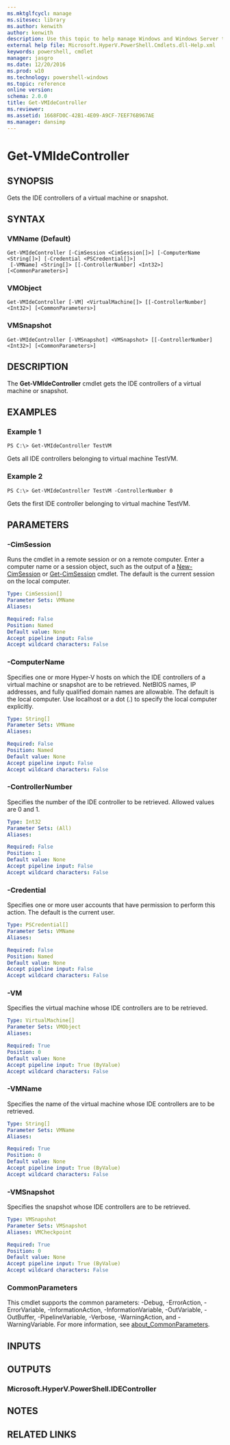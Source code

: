 ```yaml
---
ms.mktglfcycl: manage
ms.sitesec: library
ms.author: kenwith
author: kenwith
description: Use this topic to help manage Windows and Windows Server technologies with Windows PowerShell.
external help file: Microsoft.HyperV.PowerShell.Cmdlets.dll-Help.xml
keywords: powershell, cmdlet
manager: jasgro
ms.date: 12/20/2016
ms.prod: w10
ms.technology: powershell-windows
ms.topic: reference
online version: 
schema: 2.0.0
title: Get-VMIdeController
ms.reviewer:
ms.assetid: 1668FD0C-42B1-4E09-A9CF-7EEF76B967AE
ms.manager: dansimp
---
```


# Get-VMIdeController

## SYNOPSIS
Gets the IDE controllers of a virtual machine or snapshot.

## SYNTAX

### VMName (Default)
```
Get-VMIdeController [-CimSession <CimSession[]>] [-ComputerName <String[]>] [-Credential <PSCredential[]>]
 [-VMName] <String[]> [[-ControllerNumber] <Int32>] [<CommonParameters>]
```

### VMObject
```
Get-VMIdeController [-VM] <VirtualMachine[]> [[-ControllerNumber] <Int32>] [<CommonParameters>]
```

### VMSnapshot
```
Get-VMIdeController [-VMSnapshot] <VMSnapshot> [[-ControllerNumber] <Int32>] [<CommonParameters>]
```

## DESCRIPTION
The **Get-VMIdeController** cmdlet gets the IDE controllers of a virtual machine or snapshot.

## EXAMPLES

### Example 1
```
PS C:\> Get-VMIdeController TestVM
```

Gets all IDE controllers belonging to virtual machine TestVM.

### Example 2
```
PS C:\> Get-VMIdeController TestVM -ControllerNumber 0
```

Gets the first IDE controller belonging to virtual machine TestVM.

## PARAMETERS

### -CimSession
Runs the cmdlet in a remote session or on a remote computer.
Enter a computer name or a session object, such as the output of a [New-CimSession](http://go.microsoft.com/fwlink/p/?LinkId=227967) or [Get-CimSession](http://go.microsoft.com/fwlink/p/?LinkId=227966) cmdlet.
The default is the current session on the local computer.

```yaml
Type: CimSession[]
Parameter Sets: VMName
Aliases: 

Required: False
Position: Named
Default value: None
Accept pipeline input: False
Accept wildcard characters: False
```

### -ComputerName
Specifies one or more Hyper-V hosts on which the IDE controllers of a virtual machine or snapshot are to be retrieved.
NetBIOS names, IP addresses, and fully qualified domain names are allowable.
The default is the local computer.
Use localhost or a dot (.) to specify the local computer explicitly.

```yaml
Type: String[]
Parameter Sets: VMName
Aliases: 

Required: False
Position: Named
Default value: None
Accept pipeline input: False
Accept wildcard characters: False
```

### -ControllerNumber
Specifies the number of the IDE controller to be retrieved.
Allowed values are 0 and 1.

```yaml
Type: Int32
Parameter Sets: (All)
Aliases: 

Required: False
Position: 1
Default value: None
Accept pipeline input: False
Accept wildcard characters: False
```

### -Credential
Specifies one or more user accounts that have permission to perform this action.
The default is the current user.

```yaml
Type: PSCredential[]
Parameter Sets: VMName
Aliases: 

Required: False
Position: Named
Default value: None
Accept pipeline input: False
Accept wildcard characters: False
```

### -VM
Specifies the virtual machine whose IDE controllers are to be retrieved.

```yaml
Type: VirtualMachine[]
Parameter Sets: VMObject
Aliases: 

Required: True
Position: 0
Default value: None
Accept pipeline input: True (ByValue)
Accept wildcard characters: False
```

### -VMName
Specifies the name of the virtual machine whose IDE controllers are to be retrieved.

```yaml
Type: String[]
Parameter Sets: VMName
Aliases: 

Required: True
Position: 0
Default value: None
Accept pipeline input: True (ByValue)
Accept wildcard characters: False
```

### -VMSnapshot
Specifies the snapshot whose IDE controllers are to be retrieved.

```yaml
Type: VMSnapshot
Parameter Sets: VMSnapshot
Aliases: VMCheckpoint

Required: True
Position: 0
Default value: None
Accept pipeline input: True (ByValue)
Accept wildcard characters: False
```

### CommonParameters
This cmdlet supports the common parameters: -Debug, -ErrorAction, -ErrorVariable, -InformationAction, -InformationVariable, -OutVariable, -OutBuffer, -PipelineVariable, -Verbose, -WarningAction, and -WarningVariable. For more information, see [about_CommonParameters](http://go.microsoft.com/fwlink/?LinkID=113216).

## INPUTS

## OUTPUTS

### Microsoft.HyperV.PowerShell.IDEController

## NOTES

## RELATED LINKS

